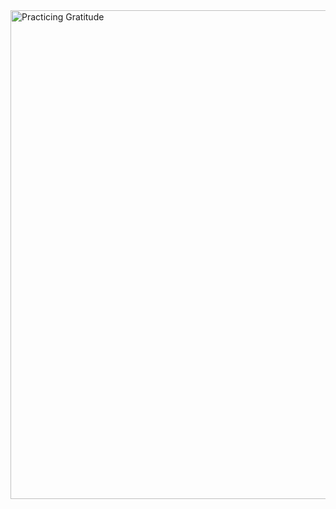 <img width="782" alt="Practicing Gratitude" src="https://github.com/user-attachments/assets/2310e0c9-45cd-427d-ab08-ac130226defc" />
